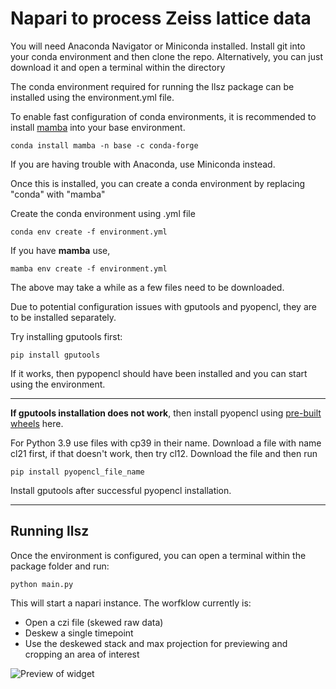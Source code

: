 # Napari to process Zeiss lattice data

You will need Anaconda Navigator or Miniconda installed.
Install git into your conda environment and then clone the repo. 
Alternatively, you can just download it and open a terminal within the directory

The conda environment required for running the llsz package can be installed using the environment.yml file. 

To enable fast configuration of conda environments, it is recommended to install [mamba](https://github.com/mamba-org/mamba) into your base environment.

    conda install mamba -n base -c conda-forge

If you are having trouble with Anaconda, use Miniconda instead. 

Once this is installed, you can create a conda environment by replacing "conda" with "mamba"

Create the conda environment using .yml file

    conda env create -f environment.yml
 
If you have **mamba** use,

    mamba env create -f environment.yml


The above may take a while as a few files need to be downloaded.

Due to potential configuration issues with gputools and pyopencl, they are to be installed separately.

Try installing gputools first:

    pip install gputools

If it works, then pypopencl should have been installed and you can start using the environment. 

****
**If gputools installation does not work**, then install pyopencl using [pre-built wheels](https://www.lfd.uci.edu/~gohlke/pythonlibs/#pyopencl) here.

For Python 3.9 use files with cp39 in their name. Download a file with name cl21 first, if that doesn't work, then try cl12. Download the file and then run 

    pip install pyopencl_file_name
 
Install gputools after successful pyopencl installation.
*****
## **Running llsz**

Once the environment is configured, you can open a terminal within the package folder and run:

    python main.py

This will start a napari instance.
The worfklow currently is:
* Open a czi file (skewed raw data)
* Deskew a single timepoint
* Use the deskewed stack and max projection for previewing and cropping an area of interest

![Preview of widget](resources/preview_video.gif)
